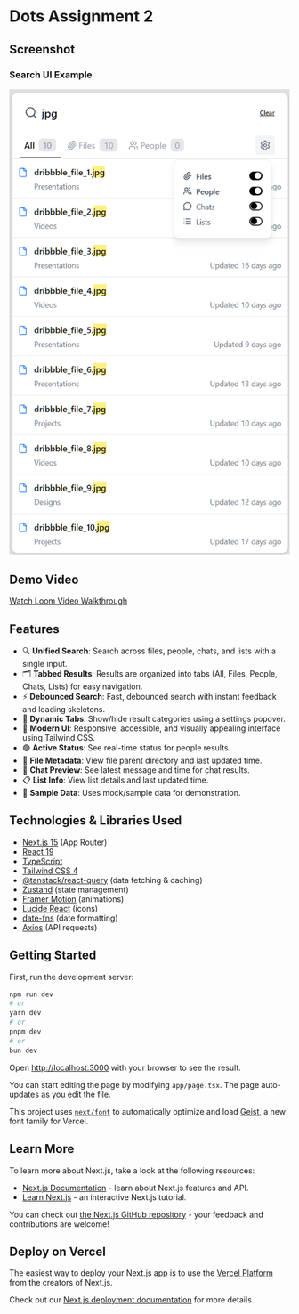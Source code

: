 
# Dots Assignment 2


## Screenshot

### Search UI Example

![Screenshot of the app](public/Screenshot%202025-09-19%20170645.png)

## Demo Video

[Watch Loom Video Walkthrough](https://www.loom.com/share/02b807c6f7b644b4bec1b367f772a93e)
## Features

- 🔍 **Unified Search**: Search across files, people, chats, and lists with a single input.
- 🗂️ **Tabbed Results**: Results are organized into tabs (All, Files, People, Chats, Lists) for easy navigation.
- ⚡ **Debounced Search**: Fast, debounced search with instant feedback and loading skeletons.
- 🧩 **Dynamic Tabs**: Show/hide result categories using a settings popover.
- 🎨 **Modern UI**: Responsive, accessible, and visually appealing interface using Tailwind CSS.
- 🟢 **Active Status**: See real-time status for people results.
- 📁 **File Metadata**: View file parent directory and last updated time.
- 💬 **Chat Preview**: See latest message and time for chat results.
- 📋 **List Info**: View list details and last updated time.
- 🧪 **Sample Data**: Uses mock/sample data for demonstration.

## Technologies & Libraries Used

- [Next.js 15](https://nextjs.org/) (App Router)
- [React 19](https://react.dev/)
- [TypeScript](https://www.typescriptlang.org/)
- [Tailwind CSS 4](https://tailwindcss.com/)
- [@tanstack/react-query](https://tanstack.com/query/latest) (data fetching & caching)
- [Zustand](https://zustand-demo.pmnd.rs/) (state management)
- [Framer Motion](https://www.framer.com/motion/) (animations)
- [Lucide React](https://lucide.dev/) (icons)
- [date-fns](https://date-fns.org/) (date formatting)
- [Axios](https://axios-http.com/) (API requests)



## Getting Started

First, run the development server:

```bash
npm run dev
# or
yarn dev
# or
pnpm dev
# or
bun dev
```

Open [http://localhost:3000](http://localhost:3000) with your browser to see the result.

You can start editing the page by modifying `app/page.tsx`. The page auto-updates as you edit the file.

This project uses [`next/font`](https://nextjs.org/docs/app/building-your-application/optimizing/fonts) to automatically optimize and load [Geist](https://vercel.com/font), a new font family for Vercel.

## Learn More

To learn more about Next.js, take a look at the following resources:

- [Next.js Documentation](https://nextjs.org/docs) - learn about Next.js features and API.
- [Learn Next.js](https://nextjs.org/learn) - an interactive Next.js tutorial.

You can check out [the Next.js GitHub repository](https://github.com/vercel/next.js) - your feedback and contributions are welcome!

## Deploy on Vercel

The easiest way to deploy your Next.js app is to use the [Vercel Platform](https://vercel.com/new?utm_medium=default-template&filter=next.js&utm_source=create-next-app&utm_campaign=create-next-app-readme) from the creators of Next.js.

Check out our [Next.js deployment documentation](https://nextjs.org/docs/app/building-your-application/deploying) for more details.
